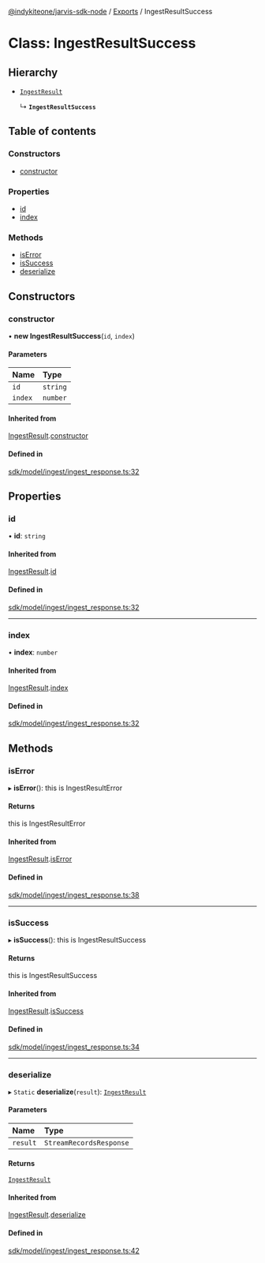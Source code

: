 [@indykiteone/jarvis-sdk-node](../README.md) / [Exports](../modules.md) / IngestResultSuccess

# Class: IngestResultSuccess

## Hierarchy

- [`IngestResult`](IngestResult.md)

  ↳ **`IngestResultSuccess`**

## Table of contents

### Constructors

- [constructor](IngestResultSuccess.md#constructor)

### Properties

- [id](IngestResultSuccess.md#id)
- [index](IngestResultSuccess.md#index)

### Methods

- [isError](IngestResultSuccess.md#iserror)
- [isSuccess](IngestResultSuccess.md#issuccess)
- [deserialize](IngestResultSuccess.md#deserialize)

## Constructors

### constructor

• **new IngestResultSuccess**(`id`, `index`)

#### Parameters

| Name | Type |
| :------ | :------ |
| `id` | `string` |
| `index` | `number` |

#### Inherited from

[IngestResult](IngestResult.md).[constructor](IngestResult.md#constructor)

#### Defined in

[sdk/model/ingest/ingest_response.ts:32](https://github.com/indykite/jarvis-sdk-node/blob/438b790/jarvis_sdk_node/src/sdk/model/ingest/ingest_response.ts#L32)

## Properties

### id

• **id**: `string`

#### Inherited from

[IngestResult](IngestResult.md).[id](IngestResult.md#id)

#### Defined in

[sdk/model/ingest/ingest_response.ts:32](https://github.com/indykite/jarvis-sdk-node/blob/438b790/jarvis_sdk_node/src/sdk/model/ingest/ingest_response.ts#L32)

___

### index

• **index**: `number`

#### Inherited from

[IngestResult](IngestResult.md).[index](IngestResult.md#index)

#### Defined in

[sdk/model/ingest/ingest_response.ts:32](https://github.com/indykite/jarvis-sdk-node/blob/438b790/jarvis_sdk_node/src/sdk/model/ingest/ingest_response.ts#L32)

## Methods

### isError

▸ **isError**(): this is IngestResultError

#### Returns

this is IngestResultError

#### Inherited from

[IngestResult](IngestResult.md).[isError](IngestResult.md#iserror)

#### Defined in

[sdk/model/ingest/ingest_response.ts:38](https://github.com/indykite/jarvis-sdk-node/blob/438b790/jarvis_sdk_node/src/sdk/model/ingest/ingest_response.ts#L38)

___

### isSuccess

▸ **isSuccess**(): this is IngestResultSuccess

#### Returns

this is IngestResultSuccess

#### Inherited from

[IngestResult](IngestResult.md).[isSuccess](IngestResult.md#issuccess)

#### Defined in

[sdk/model/ingest/ingest_response.ts:34](https://github.com/indykite/jarvis-sdk-node/blob/438b790/jarvis_sdk_node/src/sdk/model/ingest/ingest_response.ts#L34)

___

### deserialize

▸ `Static` **deserialize**(`result`): [`IngestResult`](IngestResult.md)

#### Parameters

| Name | Type |
| :------ | :------ |
| `result` | `StreamRecordsResponse` |

#### Returns

[`IngestResult`](IngestResult.md)

#### Inherited from

[IngestResult](IngestResult.md).[deserialize](IngestResult.md#deserialize)

#### Defined in

[sdk/model/ingest/ingest_response.ts:42](https://github.com/indykite/jarvis-sdk-node/blob/438b790/jarvis_sdk_node/src/sdk/model/ingest/ingest_response.ts#L42)
